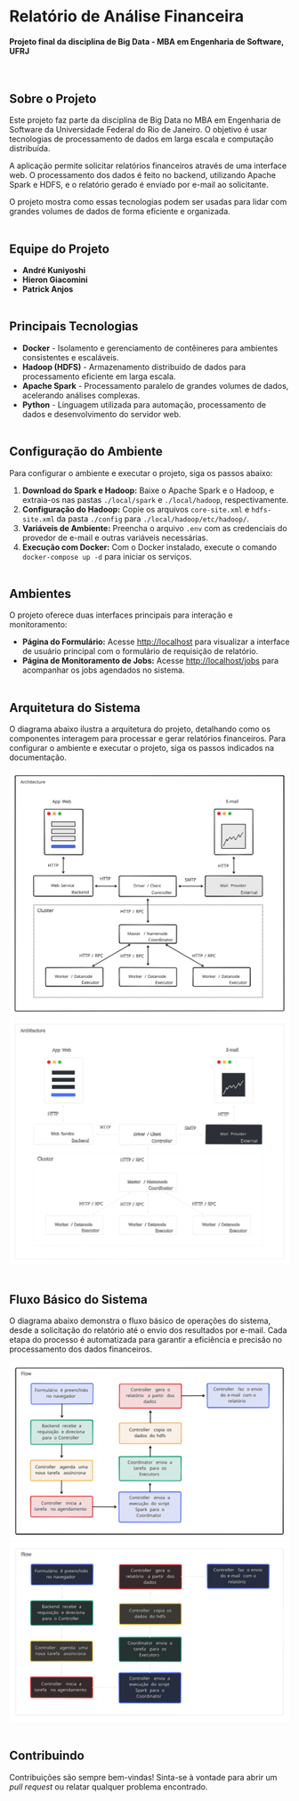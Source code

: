 # Relatório de Análise Financeira
#### Projeto final da disciplina de Big Data - MBA em Engenharia de Software, UFRJ
<br>

## Sobre o Projeto
Este projeto faz parte da disciplina de Big Data no MBA em Engenharia de Software da Universidade Federal do Rio de Janeiro. O objetivo é usar tecnologias de processamento de dados em larga escala e computação distribuída.

A aplicação permite solicitar relatórios financeiros através de uma interface web. O processamento dos dados é feito no backend, utilizando Apache Spark e HDFS, e o relatório gerado é enviado por e-mail ao solicitante.

O projeto mostra como essas tecnologias podem ser usadas para lidar com grandes volumes de dados de forma eficiente e organizada.
<br><br>

## Equipe do Projeto
- **André Kuniyoshi**
- **Hieron Giacomini**
- **Patrick Anjos**
<br><br>

## Principais Tecnologias
- **Docker** - Isolamento e gerenciamento de contêineres para ambientes consistentes e escaláveis.
- **Hadoop (HDFS)** - Armazenamento distribuído de dados para processamento eficiente em larga escala.
- **Apache Spark** - Processamento paralelo de grandes volumes de dados, acelerando análises complexas.
- **Python** - Linguagem utilizada para automação, processamento de dados e desenvolvimento do servidor web.
<br><br>

## Configuração do Ambiente
Para configurar o ambiente e executar o projeto, siga os passos abaixo:

1. **Download do Spark e Hadoop:** Baixe o Apache Spark e o Hadoop, e extraia-os nas pastas `./local/spark` e `./local/hadoop`, respectivamente.
2. **Configuração do Hadoop:** Copie os arquivos `core-site.xml` e `hdfs-site.xml` da pasta `./config` para `./local/hadoop/etc/hadoop/`.
3. **Variáveis de Ambiente:** Preencha o arquivo `.env` com as credenciais do provedor de e-mail e outras variáveis necessárias.
4. **Execução com Docker:** Com o Docker instalado, execute o comando `docker-compose up -d` para iniciar os serviços.
<br><br>

## Ambientes
O projeto oferece duas interfaces principais para interação e monitoramento:

- **Página do Formulário:** Acesse [http://localhost](http://localhost) para visualizar a interface de usuário principal com o formulário de requisição de relatório.
- **Página de Monitoramento de Jobs:** Acesse [http://localhost/jobs](http://localhost/jobs) para acompanhar os jobs agendados no sistema.
<br><br>

## Arquitetura do Sistema
O diagrama abaixo ilustra a arquitetura do projeto, detalhando como os componentes interagem para processar e gerar relatórios financeiros. Para configurar o ambiente e executar o projeto, siga os passos indicados na documentação.

![Arquitetura do Sistema de Relatórios Financeiros](https://raw.githubusercontent.com/Hieron/bigdata-financial-reporting/main/backend/static/images/architecture.svg#gh-light-mode-only)
![Arquitetura do Sistema de Relatórios Financeiros](https://raw.githubusercontent.com/Hieron/bigdata-financial-reporting/main/backend/static/images/architecture-dark.svg#gh-dark-mode-only)
<br><br>

## Fluxo Básico do Sistema
O diagrama abaixo demonstra o fluxo básico de operações do sistema, desde a solicitação do relatório até o envio dos resultados por e-mail. Cada etapa do processo é automatizada para garantir a eficiência e precisão no processamento dos dados financeiros.

![Fluxo Básico do Sistema de Relatórios Financeiros](https://raw.githubusercontent.com/Hieron/bigdata-financial-reporting/main/backend/static/images/flow.svg#gh-light-mode-only)
![Fluxo Básico do Sistema de Relatórios Financeiros](https://raw.githubusercontent.com/Hieron/bigdata-financial-reporting/main/backend/static/images/flow-dark.svg#gh-dark-mode-only)
<br><br>

## Contribuindo
Contribuições são sempre bem-vindas! Sinta-se à vontade para abrir um _pull request_ ou relatar qualquer problema encontrado.
<br><br>
<br><br>
